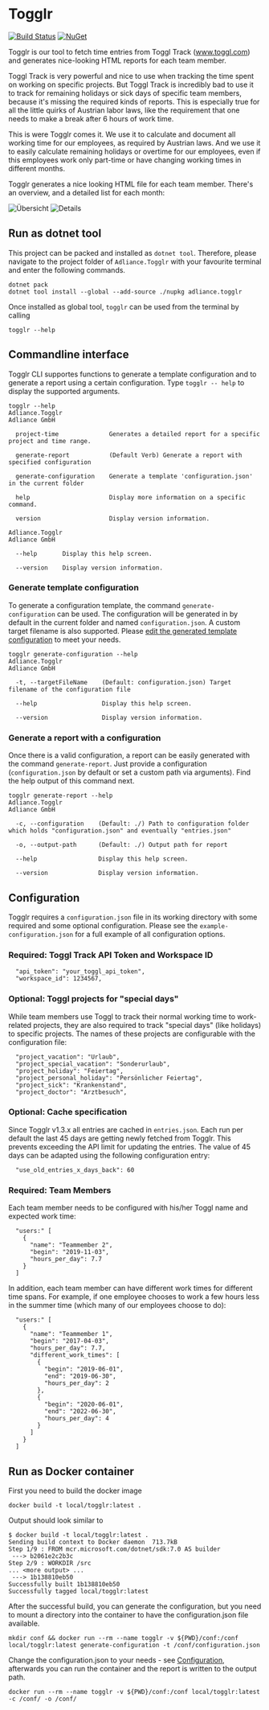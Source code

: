 # Togglr

[![Build Status](https://dev.azure.com/adliance/Open%20Source%20Projects/_apis/build/status/Togglr?branchName=master)](https://dev.azure.com/adliance/Open%20Source%20Projects/_build/latest?definitionId=95&branchName=master)
[![NuGet](https://img.shields.io/nuget/v/Adliance.Togglr.svg)](https://www.nuget.org/packages/Adliance.Togglr/)

Togglr is our tool to fetch time entries from Toggl Track (www.toggl.com) and generates nice-looking HTML reports for each team member.

Toggl Track is very powerful and nice to use when tracking the time spent on working on specific projects. But Toggl Track is incredibly bad to use it to track for remaining holidays or sick days of specific team members, because it's missing the required kinds of reports. This is especially true for all the little quirks of Austrian labor laws, like the requirement that one needs to make a break after 6 hours of work time.

This is were Togglr comes it. We use it to calculate and document all working time for our employees, as required by Austrian laws. And we use it to easily calculate remaining holidays or overtime for our employees, even if this employees work only part-time or have changing working times in different months.

Togglr generates a nice looking HTML file for each team member. There's an overview, and a detailed list for each month:

![Übersicht](docs/overview.png)
![Details](docs/details.png)

## Run as dotnet tool

This project can be packed and installed as `dotnet tool`. Therefore, please navigate to the project folder of `Adliance.Togglr` with your favourite terminal and enter the following commands.
```
dotnet pack
dotnet tool install --global --add-source ./nupkg adliance.togglr
```

Once installed as global tool, `togglr` can be used from the terminal by calling
```
togglr --help
```

## Commandline interface
Togglr CLI supportes functions to generate a template configuration and to generate a report using a certain configuration. Type `togglr -- help` to display the supported arguments.

```
togglr --help
Adliance.Togglr
Adliance GmbH

  project-time              Generates a detailed report for a specific project and time range.
  
  generate-report           (Default Verb) Generate a report with specified configuration

  generate-configuration    Generate a template 'configuration.json' in the current folder

  help                      Display more information on a specific command.

  version                   Display version information.

Adliance.Togglr
Adliance GmbH

  --help       Display this help screen.

  --version    Display version information.
```

### Generate template configuration
To generate a configuration template, the command `generate-configuration` can be used. The configuration will be generated in by default in the current folder and named `configuration.json`. A custom target filename is also supported.
Please [edit the generated template configuration](#Configuration) to meet your needs.

```
togglr generate-configuration --help
Adliance.Togglr
Adliance GmbH

  -t, --targetFileName    (Default: configuration.json) Target filename of the configuration file

  --help                  Display this help screen.

  --version               Display version information.
```

### Generate a report with a configuration
Once there is a valid configuration, a report can be easily generated with the command `generate-report`. Just provide a configuration (`configuration.json` by default or set a custom path via arguments). Find the help output of this command next.
```
togglr generate-report --help
Adliance.Togglr
Adliance GmbH

  -c, --configuration    (Default: ./) Path to configuration folder which holds "configuration.json" and eventually "entries.json"
  
  -o, --output-path      (Default: ./) Output path for report

  --help                 Display this help screen.

  --version              Display version information.
```

## Configuration
Togglr requires a `configuration.json` file in its working directory with some required and some optional configuration. Please see the `example-configuration.json` for a full example of all configuration options.

### Required: Toggl Track API Token and Workspace ID
```
  "api_token": "your_toggl_api_token",
  "workspace_id": 1234567,
```

### Optional: Toggl projects for "special days"
While team members use Toggl to track their normal working time to work-related projects, they are also required to track "special days" (like holidays) to specific projects. The names of these projects are configurable with the configuration file:

```
  "project_vacation": "Urlaub",
  "project_special_vacation": "Sonderurlaub",
  "project_holiday": "Feiertag",
  "project_personal_holiday": "Persönlicher Feiertag",
  "project_sick": "Krankenstand",
  "project_doctor": "Arztbesuch",
```

### Optional: Cache specification
Since Togglr v1.3.x all entries are cached in `entries.json`. Each run per default the last 45 days are getting newly fetched from Togglr. This prevents exceeding the API limit for updating the entries.
The value of 45 days can be adapted using the following configuration entry:
```
  "use_old_entries_x_days_back": 60
```

### Required: Team Members
Each team member needs to be configured with his/her Toggl name and expected work time:
```
  "users:" [
    {
      "name": "Teammember 2",
      "begin": "2019-11-03",
      "hours_per_day": 7.7
    }
  ]
```

In addition, each team member can have different work times for different time spans. For example, if one employee chooses to work a few hours less in the summer time (which many of our employees choose to do):
```
  "users:" [
    {
      "name": "Teammember 1",
      "begin": "2017-04-03",
      "hours_per_day": 7.7,
      "different_work_times": [
        {
          "begin": "2019-06-01",
          "end": "2019-06-30",
          "hours_per_day": 2
        },
        {
          "begin": "2020-06-01",
          "end": "2022-06-30",
          "hours_per_day": 4
        }
      ]
    }
  ]
```

## Run as Docker container

First you need to build the docker image

```
docker build -t local/togglr:latest .
```

Output should look similar to
```
$ docker build -t local/togglr:latest .
Sending build context to Docker daemon  713.7kB
Step 1/9 : FROM mcr.microsoft.com/dotnet/sdk:7.0 AS builder
 ---> b2061e2c2b3c
Step 2/9 : WORKDIR /src
... <more output> ...
 ---> 1b138810eb50
Successfully built 1b138810eb50
Successfully tagged local/togglr:latest
```

After the successful build, you can generate the configuration, but you need to mount a directory into the container to have the configuration.json file available.
```
mkdir conf && docker run --rm --name togglr -v ${PWD}/conf:/conf local/togglr:latest generate-configuration -t /conf/configuration.json
```

Change the configuration.json to your needs - see [Configuration](#configuration), afterwards you can run the container and the report is written to the output path.

```
docker run --rm --name togglr -v ${PWD}/conf:/conf local/togglr:latest -c /conf/ -o /conf/
```
